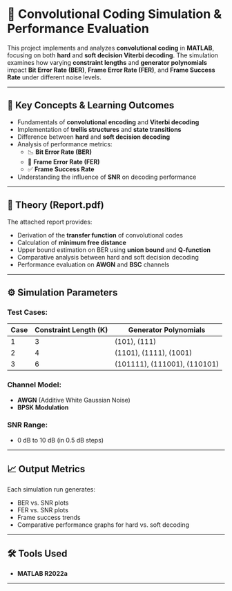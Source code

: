 # 🔄 Convolutional Coding Simulation & Performance Evaluation

This project implements and analyzes **convolutional coding** in **MATLAB**, focusing on both **hard** and **soft decision Viterbi decoding**. The simulation examines how varying **constraint lengths** and **generator polynomials** impact **Bit Error Rate (BER)**, **Frame Error Rate (FER)**, and **Frame Success Rate** under different noise levels.

---

## 🧠 Key Concepts & Learning Outcomes

- Fundamentals of **convolutional encoding** and **Viterbi decoding**
- Implementation of **trellis structures** and **state transitions**
- Difference between **hard** and **soft decision decoding**
- Analysis of performance metrics:
  - 📉 **Bit Error Rate (BER)**
  - 🔁 **Frame Error Rate (FER)**
  - ✅ **Frame Success Rate**
- Understanding the influence of **SNR** on decoding performance

---

## 📘 Theory (Report.pdf)

The attached report provides:

- Derivation of the **transfer function** of convolutional codes  
- Calculation of **minimum free distance**
- Upper bound estimation on BER using **union bound** and **Q-function**
- Comparative analysis between hard and soft decision decoding  
- Performance evaluation on **AWGN** and **BSC** channels

---

## ⚙️ Simulation Parameters

### Test Cases:

| Case | Constraint Length (K) | Generator Polynomials |
|------|------------------------|------------------------|
| 1    | 3                      | (101), (111)           |
| 2    | 4                      | (1101), (1111), (1001) |
| 3    | 6                      | (101111), (111001), (110101) |

### Channel Model:
- **AWGN** (Additive White Gaussian Noise)
- **BPSK Modulation**

### SNR Range:
- 0 dB to 10 dB (in 0.5 dB steps)

---

## 📈 Output Metrics

Each simulation run generates:
- BER vs. SNR plots
- FER vs. SNR plots
- Frame success trends
- Comparative performance graphs for hard vs. soft decoding

---

## 🛠️ Tools Used
- **MATLAB R2022a**

---



